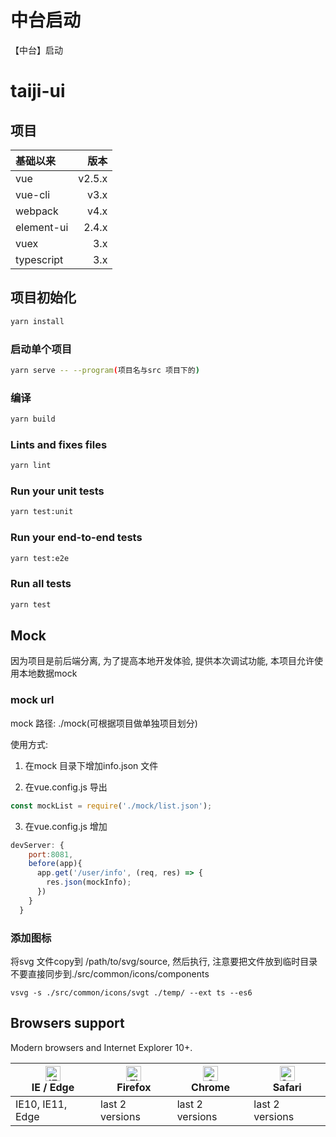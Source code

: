 # 中台启动

【中台】启动


# taiji-ui

## 项目

| 基础以来 | 版本 |
| :------| ------: |
| vue | v2.5.x |
| vue-cli | v3.x|
|webpack| v4.x|
|element-ui| 2.4.x|
|vuex|3.x|
|typescript|3.x|

## 项目初始化

```bash
yarn install
```

### 启动单个项目

```bash
yarn serve -- --program(项目名与src 项目下的)
```

### 编译

```bash
yarn build
```

### Lints and fixes files

```bash
yarn lint
```

### Run your unit tests

```bash
yarn test:unit
```

### Run your end-to-end tests

```bash
yarn test:e2e
```

### Run all tests

```bash
yarn test
```

## Mock

因为项目是前后端分离, 为了提高本地开发体验, 提供本次调试功能, 本项目允许使用本地数据mock

### mock url

mock 路径: ./mock(可根据项目做单独项目划分)

使用方式:

1. 在mock 目录下增加info.json 文件

2. 在vue.config.js 导出

```javascript
const mockList = require('./mock/list.json');
```

3. 在vue.config.js 增加

```javascript
devServer: {
    port:8081,
    before(app){
      app.get('/user/info', (req, res) => {
        res.json(mockInfo);
      })
    }
  }
```

### 添加图标

将svg 文件copy到 /path/to/svg/source, 然后执行, 注意要把文件放到临时目录 不要直接同步到./src/common/icons/components

``` shell
vsvg -s ./src/common/icons/svgt ./temp/ --ext ts --es6
```

## Browsers support

Modern browsers and Internet Explorer 10+.

| [<img src="https://raw.githubusercontent.com/alrra/browser-logos/master/src/edge/edge_48x48.png" alt="IE / Edge" width="24px" height="24px" />](http://godban.github.io/browsers-support-badges/)</br>IE / Edge | [<img src="https://raw.githubusercontent.com/alrra/browser-logos/master/src/firefox/firefox_48x48.png" alt="Firefox" width="24px" height="24px" />](http://godban.github.io/browsers-support-badges/)</br>Firefox | [<img src="https://raw.githubusercontent.com/alrra/browser-logos/master/src/chrome/chrome_48x48.png" alt="Chrome" width="24px" height="24px" />](http://godban.github.io/browsers-support-badges/)</br>Chrome | [<img src="https://raw.githubusercontent.com/alrra/browser-logos/master/src/safari/safari_48x48.png" alt="Safari" width="24px" height="24px" />](http://godban.github.io/browsers-support-badges/)</br>Safari |
| --------- | --------- | --------- | --------- |
| IE10, IE11, Edge| last 2 versions| last 2 versions| last 2 versions

